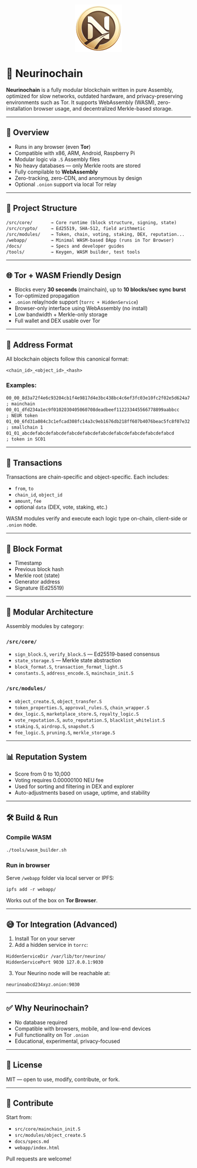 <p align="center">
  <img src="https://github.com/NariKazuto/Neurinochain/blob/main/neulogo256.png
" alt="Neurinochain logo" width="128" />
</p>

# 🧠 Neurinochain

**Neurinochain** is a fully modular blockchain written in pure Assembly, optimized for slow networks, outdated hardware, and privacy-preserving environments such as Tor. It supports WebAssembly (WASM), zero-installation browser usage, and decentralized Merkle-based storage.

---

## 🚀 Overview

- Runs in any browser (even **Tor**)
- Compatible with x86, ARM, Android, Raspberry Pi
- Modular logic via `.S` Assembly files
- No heavy databases — only Merkle roots are stored
- Fully compilable to **WebAssembly**
- Zero-tracking, zero-CDN, and anonymous by design
- Optional `.onion` support via local Tor relay

---

## 📁 Project Structure

```
/src/core/       → Core runtime (block structure, signing, state)
/src/crypto/     → Ed25519, SHA-512, field arithmetic
/src/modules/    → Token, chain, voting, staking, DEX, reputation...
/webapp/         → Minimal WASM-based DApp (runs in Tor Browser)
/docs/           → Specs and developer guides
/tools/          → Keygen, WASM builder, test tools
```

---

## 🌐 Tor + WASM Friendly Design

- Blocks every **30 seconds** (mainchain), up to **10 blocks/sec sync burst**
- Tor-optimized propagation
- `.onion` relay/node support (`torrc + HiddenService`)
- Browser-only interface using WebAssembly (no install)
- Low bandwidth + Merkle-only storage
- Full wallet and DEX usable over Tor

---

## 🔐 Address Format

All blockchain objects follow this canonical format:
```
<chain_id>_<object_id>_<hash>
```

### Examples:
```
00_00_8d3a72f4e6c93204cb1f4e9817d4e3bc438bc4c6ef3fc03e10fc2f02e5d624a7   ; mainchain
00_01_dfd234a1ec9f0102030405060708deadbeef112233445566778899aabbcc       ; NEUR token
01_00_6fd31a084c3c1efcad308fc14a3c9eb1676db218ff607b4076beac5fc8f07e32   ; smallchain 1
01_01_abcdefabcdefabcdefabcdefabcdefabcdefabcdefabcdefabcdefabcd         ; token in SC01
```

---

## 🔄 Transactions

Transactions are chain-specific and object-specific. Each includes:
- `from`, `to`
- `chain_id`, `object_id`
- `amount`, `fee`
- optional `data` (DEX, vote, staking, etc.)

WASM modules verify and execute each logic type on-chain, client-side or `.onion` node.

---

## 🧱 Block Format

- Timestamp
- Previous block hash
- Merkle root (state)
- Generator address
- Signature (Ed25519)

---

## 🔧 Modular Architecture

Assembly modules by category:

### `/src/core/`
- `sign_block.S`, `verify_block.S` — Ed25519-based consensus
- `state_storage.S` — Merkle state abstraction
- `block_format.S`, `transaction_format_light.S`
- `constants.S`, `address_encode.S`, `mainchain_init.S`

### `/src/modules/`
- `object_create.S`, `object_transfer.S`
- `token_properties.S`, `approval_rules.S`, `chain_wrapper.S`
- `dex_logic.S`, `marketplace_store.S`, `royalty_logic.S`
- `vote_reputation.S`, `auto_reputation.S`, `blacklist_whitelist.S`
- `staking.S`, `airdrop.S`, `snapshot.S`
- `fee_logic.S`, `pruning.S`, `merkle_storage.S`

---

## 📊 Reputation System

- Score from 0 to 10,000
- Voting requires 0.00000100 NEU fee
- Used for sorting and filtering in DEX and explorer
- Auto-adjustments based on usage, uptime, and stability

---

## 🛠️ Build & Run

### Compile WASM

```bash
./tools/wasm_builder.sh
```

### Run in browser

Serve `/webapp` folder via local server or IPFS:
```
ipfs add -r webapp/
```

Works out of the box on **Tor Browser**.

---

## 😅 Tor Integration (Advanced)

1. Install Tor on your server
2. Add a hidden service in `torrc`:
```
HiddenServiceDir /var/lib/tor/neurino/
HiddenServicePort 9030 127.0.0.1:9030
```

3. Your Neurino node will be reachable at:
```
neurinoabcd234xyz.onion:9030
```

---

## ✅ Why Neurinochain?

- No database required
- Compatible with browsers, mobile, and low-end devices
- Full functionality on Tor `.onion`
- Educational, experimental, privacy-focused

---

## 📜 License

MIT — open to use, modify, contribute, or fork.

---

## 🙌 Contribute

Start from:
- `src/core/mainchain_init.S`
- `src/modules/object_create.S`
- `docs/specs.md`
- `webapp/index.html`

Pull requests are welcome!

